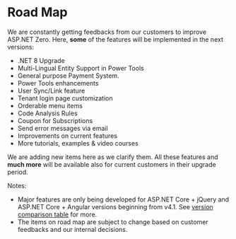 # Road Map

We are constantly getting feedbacks from our customers to improve ASP.NET Zero. Here, **some** of the features will be implemented in the next versions:

-   .NET 8 Upgrade
-   Multi-Lingual Entity Support in Power Tools
-   General purpose Payment System.
-   Power Tools enhancements
-   User Sync/Link feature
-   Tenant login page customization
-   Orderable menu items
-   Code Analysis Rules
-   Coupon for Subscriptions
-   Send error messages via email
-   Improvements on current features
-   More tutorials, examples & video courses

We are adding new items here as we clarify them. All these features and
**much more** will be available also for current customers in their
upgrade period.

Notes:

- Major features are only being developed for ASP.NET Core + jQuery
  and ASP.NET Core + Angular versions beginning from v4.1. See
  [version comparison table](Version-Differences.md) for more.
- The items on road map are subject to change based on customer
  feedbacks and our internal decisions.